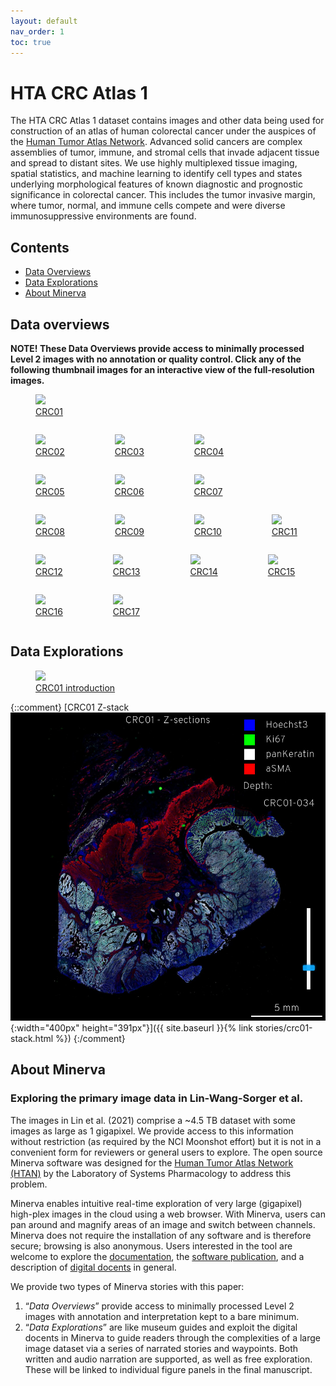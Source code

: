 ```yaml
---
layout: default
nav_order: 1
toc: true
---
```


# HTA CRC Atlas 1

The HTA CRC Atlas 1 dataset contains images and other data being used for
construction of an atlas of human colorectal cancer under the auspices of the
[Human Tumor Atlas Network](https://humantumoratlas.org/). Advanced solid
cancers are complex assemblies of tumor, immune, and stromal cells that invade
adjacent tissue and spread to distant sites. We use highly multiplexed tissue
imaging, spatial statistics, and machine learning to identify cell types and
states underlying morphological features of known diagnostic and prognostic
significance in colorectal cancer. This includes the tumor invasive margin,
where tumor, normal, and immune cells compete and were diverse immunosuppressive
environments are found.

## Contents
* [Data Overviews](#data-overviews)
* [Data Explorations](#data-explorations)
* [About Minerva](#about-minerva)


## Data overviews

**NOTE! These Data Overviews provide access to minimally processed
Level 2 images with no annotation or quality control. Click any of the
following thumbnail images for an interactive view of the
full-resolution images.**


<figure class="figure-story">
  <a href="{{ site.baseurl }}{% link stories/crc01-overview.md %}">
    <img src="{{ site.baseurl }}/images/thumbnail-crc01-overview.jpg">
    <figcaption>CRC01</figcaption>
  </a>
</figure>

<div style="display: flex; flex-wrap: wrap;">

<div><figure class="figure-story figure-story-grid">
  <a href="{{ site.baseurl }}{% link stories/crc02-overview.md %}">
    <img src="{{ site.baseurl }}/images/thumbnail-crc02-overview.jpg">
    <figcaption>CRC02</figcaption>
  </a>
</figure></div>
<div><figure class="figure-story figure-story-grid">
  <a href="{{ site.baseurl }}{% link stories/crc03-overview.md %}">
    <img src="{{ site.baseurl }}/images/thumbnail-crc03-overview.jpg">
    <figcaption>CRC03</figcaption>
  </a>
</figure></div>
<div><figure class="figure-story figure-story-grid">
  <a href="{{ site.baseurl }}{% link stories/crc04-overview.md %}">
    <img src="{{ site.baseurl }}/images/thumbnail-crc04-overview.jpg">
    <figcaption>CRC04</figcaption>
  </a>
</figure></div>
<div><figure class="figure-story figure-story-grid">
  <a href="{{ site.baseurl }}{% link stories/crc05-overview.md %}">
    <img src="{{ site.baseurl }}/images/thumbnail-crc05-overview.jpg">
    <figcaption>CRC05</figcaption>
  </a>
</figure></div>
<div><figure class="figure-story figure-story-grid">
  <a href="{{ site.baseurl }}{% link stories/crc06-overview.md %}">
    <img src="{{ site.baseurl }}/images/thumbnail-crc06-overview.jpg">
    <figcaption>CRC06</figcaption>
  </a>
</figure></div>
<div><figure class="figure-story figure-story-grid">
  <a href="{{ site.baseurl }}{% link stories/crc07-overview.md %}">
    <img src="{{ site.baseurl }}/images/thumbnail-crc07-overview.jpg">
    <figcaption>CRC07</figcaption>
  </a>
</figure></div>
<div><figure class="figure-story figure-story-grid">
  <a href="{{ site.baseurl }}{% link stories/crc08-overview.md %}">
    <img src="{{ site.baseurl }}/images/thumbnail-crc08-overview.jpg">
    <figcaption>CRC08</figcaption>
  </a>
</figure></div>
<div><figure class="figure-story figure-story-grid">
  <a href="{{ site.baseurl }}{% link stories/crc09-overview.md %}">
    <img src="{{ site.baseurl }}/images/thumbnail-crc09-overview.jpg">
    <figcaption>CRC09</figcaption>
  </a>
</figure></div>
<div><figure class="figure-story figure-story-grid">
  <a href="{{ site.baseurl }}{% link stories/crc10-overview.md %}">
    <img src="{{ site.baseurl }}/images/thumbnail-crc10-overview.jpg">
    <figcaption>CRC10</figcaption>
  </a>
</figure></div>
<div><figure class="figure-story figure-story-grid">
  <a href="{{ site.baseurl }}{% link stories/crc11-overview.md %}">
    <img src="{{ site.baseurl }}/images/thumbnail-crc11-overview.jpg">
    <figcaption>CRC11</figcaption>
  </a>
</figure></div>
<div><figure class="figure-story figure-story-grid">
  <a href="{{ site.baseurl }}{% link stories/crc12-overview.md %}">
    <img src="{{ site.baseurl }}/images/thumbnail-crc12-overview.jpg">
    <figcaption>CRC12</figcaption>
  </a>
</figure></div>
<div><figure class="figure-story figure-story-grid">
  <a href="{{ site.baseurl }}{% link stories/crc13-overview.md %}">
    <img src="{{ site.baseurl }}/images/thumbnail-crc13-overview.jpg">
    <figcaption>CRC13</figcaption>
  </a>
</figure></div>
<div><figure class="figure-story figure-story-grid">
  <a href="{{ site.baseurl }}{% link stories/crc14-overview.md %}">
    <img src="{{ site.baseurl }}/images/thumbnail-crc14-overview.jpg">
    <figcaption>CRC14</figcaption>
  </a>
</figure></div>
<div><figure class="figure-story figure-story-grid">
  <a href="{{ site.baseurl }}{% link stories/crc15-overview.md %}">
    <img src="{{ site.baseurl }}/images/thumbnail-crc15-overview.jpg">
    <figcaption>CRC15</figcaption>
  </a>
</figure></div>
<div><figure class="figure-story figure-story-grid">
  <a href="{{ site.baseurl }}{% link stories/crc16-overview.md %}">
    <img src="{{ site.baseurl }}/images/thumbnail-crc16-overview.jpg">
    <figcaption>CRC16</figcaption>
  </a>
</figure></div>
<div><figure class="figure-story figure-story-grid">
  <a href="{{ site.baseurl }}{% link stories/crc17-overview.md %}">
    <img src="{{ site.baseurl }}/images/thumbnail-crc17-overview.jpg">
    <figcaption>CRC17</figcaption>
  </a>
</figure></div>

</div>

## Data Explorations

<figure class="figure-story">
  <a href="{{ site.baseurl }}{% link stories/crc01-introduction.md %}">
    <img src="{{ site.baseurl }}/images/thumbnail-crc01-introduction.jpg">
    <figcaption>CRC01 introduction</figcaption>
  </a>
</figure>

{::comment}
[CRC01 Z-stack <br> ![](images/thumbnail-crc01-stack.jpg){:width="400px" height="391px"}]({{ site.baseurl }}{% link stories/crc01-stack.html %})
{:/comment}

## About Minerva
### Exploring the primary image data in Lin-Wang-Sorger et al.

The images in Lin et al. (2021) comprise a ~4.5 TB dataset with some images as
large as 1 gigapixel.  We provide access to this information without restriction
(as required by the NCI Moonshot effort) but it is not in a convenient form for
reviewers or general users to explore. The open source Minerva software was
designed for the [Human Tumor Atlas Network
(HTAN)](https://humantumoratlas.org/) by the Laboratory of Systems Pharmacology
to address this problem.

Minerva enables intuitive real-time exploration of very large (gigapixel)
high-plex images in the cloud using a web browser. With Minerva, users can pan
around and magnify areas of an image and switch between channels. Minerva does
not require the installation of any software and is therefore secure; browsing
is also anonymous. Users interested in the tool are welcome to explore the
[documentation](https://github.com/labsyspharm/minerva-story/wiki), the
[software publication](https://joss.theoj.org/papers/10.21105/joss.02579), and a
description of [digital
docents](https://www.biorxiv.org/content/10.1101/2020.03.27.001834v2) in
general.

We provide two types of Minerva stories with this paper:

1. “*Data Overviews*” provide access to minimally processed Level 2 images with
   annotation and interpretation kept to a bare minimum.
2. “*Data Explorations*” are like museum guides and exploit the digital docents
   in Minerva to guide readers through the complexities of a large image dataset
   via a series of narrated stories and waypoints. Both written and audio
   narration are supported, as well as free exploration. These will be linked to
   individual figure panels in the final manuscript.

